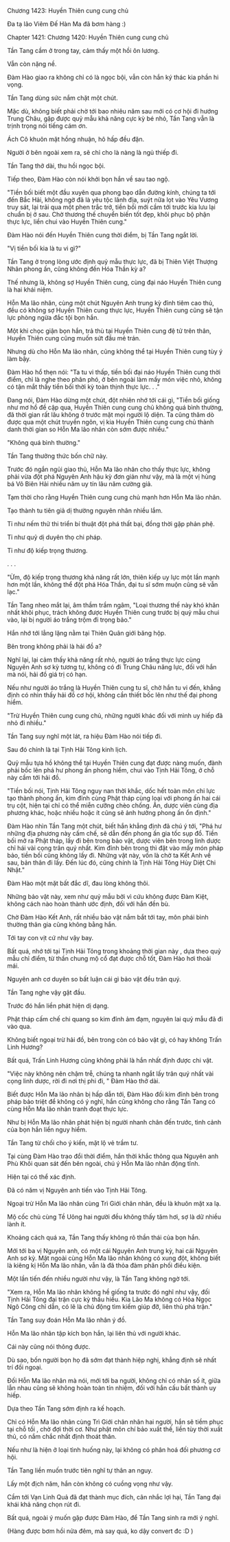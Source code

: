




Chương 1423: Huyền Thiên cung cung chủ


Đa tạ lão Viêm Đế Hàn Ma đã bơm hàng :)

Chapter 1421: Chương 1420: Huyền Thiên cung cung chủ

Tần Tang cầm ở trong tay, cảm thấy một hồi ôn lương.

Vẫn còn nặng nề.

Đàm Hào giao ra không chỉ có là ngọc bội, vẫn còn hắn ký thác kia phần hi vọng.

Tần Tang dùng sức nắm chặt một chút.

Mặc dù, không biết phải chờ tới bao nhiêu năm sau mới có cơ hội đi hướng Trung Châu, gặp được quỷ mẫu khả năng cực kỳ bé nhỏ, Tần Tang vẫn là trịnh trọng nói tiếng cám ơn.

Ách Cô khuôn mặt hồng nhuận, hô hấp đều đặn.

Người ở bên ngoài xem ra, sẽ chỉ cho là nàng là ngủ thiếp đi.

Tần Tang thở dài, thu hồi ngọc bội.

Tiếp theo, Đàm Hào còn nói khởi bọn hắn về sau tao ngộ.

"Tiền bối biết một đầu xuyên qua phong bạo dẫn đường kính, chúng ta tới đến Bắc Hải, không ngờ đã là yêu tộc lãnh địa, suýt nữa lọt vào Yêu Vương truy sát, lại trải qua một phen trắc trở, tiền bối mới cầm tới trước kia lưu lại chuẩn bị ở sau. Chờ thương thế chuyển biến tốt đẹp, khôi phục bộ phận thực lực, liền chui vào Huyền Thiên cung."

Đàm Hào nói đến Huyền Thiên cung thời điểm, bị Tần Tang ngắt lời.

"Vị tiền bối kia là tu vi gì?"

Tần Tang ở trong lòng ước định quỷ mẫu thực lực, đã bị Thiên Việt Thượng Nhân phong ấn, cũng không đến Hóa Thần kỳ a?

Thế nhưng là, không sợ Huyền Thiên cung, cùng đại náo Huyền Thiên cung là hai khái niệm.

Hỗn Ma lão nhân, cùng một chút Nguyên Anh trung kỳ đỉnh tiêm cao thủ, đều có không sợ Huyền Thiên cung thực lực, Huyền Thiên cung cũng sẽ tận lực phòng ngừa đắc tội bọn hắn.

Một khi chọc giận bọn hắn, trả thù tại Huyền Thiên cung đệ tử trên thân, Huyền Thiên cung cũng muốn sứt đầu mẻ trán.

Nhưng dù cho Hỗn Ma lão nhân, cũng không thể tại Huyền Thiên cung tùy ý làm bậy.

Đàm Hào hổ thẹn nói: "Ta tu vi thấp, tiền bối đại náo Huyền Thiên cung thời điểm, chỉ là nghe theo phân phó, ở bên ngoài làm mấy món việc nhỏ, không có tận mắt thấy tiền bối thời kỳ toàn thịnh thực lực. . ."

Đang nói, Đàm Hào dừng một chút, đột nhiên nhớ tới cái gì, "Tiền bối giống như mơ hồ đề cập qua, Huyền Thiên cung cung chủ không quá bình thường, đã thời gian rất lâu không ở trước mặt mọi người lộ diện. Ta cũng thăm dò được qua một chút truyền ngôn, vị kia Huyền Thiên cung cung chủ thành danh thời gian so Hỗn Ma lão nhân còn sớm được nhiều."

"Không quá bình thường."

Tần Tang thưởng thức bốn chữ này.

Trước đó ngắn ngủi giao thủ, Hỗn Ma lão nhân cho thấy thực lực, không phải vừa đột phá Nguyên Anh hậu kỳ đơn giản như vậy, mà là một vị hùng bá Vô Biên Hải nhiều năm uy tín lâu năm cường giả.

Tạm thời cho rằng Huyền Thiên cung cung chủ mạnh hơn Hỗn Ma lão nhân.

Tạo thành tu tiên giả dị thường nguyên nhân nhiều lắm.

Tỉ như nếm thử thi triển bí thuật đột phá thất bại, đồng thời gặp phản phệ.

Tỉ như quỷ dị duyên thọ chi pháp.

Tỉ như độ kiếp trọng thương.

. . .

"Ừm, độ kiếp trọng thương khả năng rất lớn, thiên kiếp uy lực một lần mạnh hơn một lần, không thể đột phá Hóa Thần, đại tu sĩ sớm muộn cũng sẽ vẫn lạc."

Tần Tang nheo mắt lại, âm thầm trầm ngâm, "Loại thương thế này khó khăn nhất khôi phục, trách không được Huyền Thiên cung trước bị quỷ mẫu chui vào, lại bị người áo trắng trộm đi trọng bảo."

Hắn nhớ tới lẳng lặng nằm tại Thiên Quân giới băng hộp.

Bên trong không phải là hải đồ a?

Nghĩ lại, lại cảm thấy khả năng rất nhỏ, người áo trắng thực lực cùng Nguyên Anh sơ kỳ tương tự, không có đi Trung Châu năng lực, đối với hắn mà nói, hải đồ giá trị có hạn.

Nếu như người áo trắng là Huyền Thiên cung tu sĩ, chờ hắn tu vi đến, khẳng định có nhìn thấy hải đồ cơ hội, không cần thiết bốc lên như thế đại phong hiểm.

"Trừ Huyền Thiên cung cung chủ, những người khác đối với mình uy hiếp đã nhỏ đi nhiều."

Tần Tang suy nghĩ một lát, ra hiệu Đàm Hào nói tiếp đi.

Sau đó chính là tại Tịnh Hải Tông kinh lịch.

Quỷ mẫu tựa hồ không thể tại Huyền Thiên cung đạt được nàng muốn, đành phải bốc lên phá hư phong ấn phong hiểm, chui vào Tịnh Hải Tông, ở chỗ này cầm tới hải đồ.

"Tiền bối nói, Tịnh Hải Tông nguy nan thời khắc, dốc hết toàn môn chi lực tạo thành phong ấn, kim đỉnh cùng Phật tháp cùng loại với phong ấn hai cái trụ cột, hiện tại chỉ có thể miễn cưỡng chèo chống. Ân, dược viên cùng địa phương khác, hoặc nhiều hoặc ít cũng sẽ ảnh hưởng phong ấn ổn định."

Đàm Hào nhìn Tần Tang một chút, biết hắn khẳng định đã chú ý tới, "Phá hư những địa phương này cấm chế, sẽ dẫn đến phong ấn gia tốc sụp đổ. Tiền bối mở ra Phật tháp, lấy đi bên trong bảo vật, dược viên bên trong linh dược chỉ hái vài cọng trân quý nhất. Kim đỉnh bên trong thì đặt vào mấy món pháp bảo, tiền bối cũng không lấy đi. Những vật này, vốn là chờ ta Kết Anh về sau, bản thân đi lấy. Đến lúc đó, cũng chính là Tịnh Hải Tông Hủy Diệt Chi Nhật."

Đàm Hào một mặt bất đắc dĩ, đau lòng không thôi.

Những bảo vật này, xem như quỷ mẫu bởi vì cứu không được Đàm Kiệt, không cách nào hoàn thành ước định, đối với hắn đền bù.

Chờ Đàm Hào Kết Anh, rất nhiều bảo vật nắm bắt tới tay, môn phái bình thường thân gia cũng không bằng hắn.

Tới tay con vịt cứ như vậy bay.

Bất quá, nhớ tới tại Tịnh Hải Tông trong khoảng thời gian này , dựa theo quỷ mẫu chỉ điểm, từ thần chung mộ cổ đạt được chỗ tốt, Đàm Hào hơi thoải mái.

Nguyên anh cơ duyên so bất luận cái gì bảo vật đều trân quý.

Tần Tang nghe vậy gật đầu.

Trước đó hắn liền phát hiện dị dạng.

Phật tháp cấm chế chi quang so kim đỉnh ảm đạm, nguyên lai quỷ mẫu đã đi vào qua.

Không biết ngoại trừ hải đồ, bên trong còn có bảo vật gì, có hay không Trấn Linh Hương?

Bất quá, Trấn Linh Hương cũng không phải là hắn nhất định được chi vật.

"Việc này không nên chậm trễ, chúng ta nhanh ngắt lấy trân quý nhất vài cọng linh dược, rời đi nơi thị phi đi, " Đàm Hào thở dài.

Biết được Hỗn Ma lão nhân bị hấp dẫn tới, Đàm Hào đối kim đỉnh bên trong pháp bảo triệt để không có ý nghĩ, hắn cũng không cho rằng Tần Tang có cùng Hỗn Ma lão nhân tranh đoạt thực lực.

Như bị Hỗn Ma lão nhân phát hiện bị người nhanh chân đến trước, tình cảnh của bọn hắn liền nguy hiểm.

Tần Tang từ chối cho ý kiến, mặt lộ vẻ trầm tư.

Tại cùng Đàm Hào trao đổi thời điểm, hắn thời khắc thông qua Nguyên anh Phù Khôi quan sát đến bên ngoài, chú ý Hỗn Ma lão nhân động tĩnh.

Hiện tại có thể xác định.

Đã có năm vị Nguyên anh tiến vào Tịnh Hải Tông.

Ngoại trừ Hỗn Ma lão nhân cùng Trì Giới chân nhân, đều là khuôn mặt xa lạ.

Mộ cốc chủ cùng Tề Uông hai người đều không thấy tăm hơi, sợ là dữ nhiều lành ít.

Khoảng cách quá xa, Tần Tang thấy không rõ thần thái của bọn hắn.

Mới tới ba vị Nguyên anh, có một cái Nguyên Anh trung kỳ, hai cái Nguyên Anh sơ kỳ. Mặt ngoài cùng Hỗn Ma lão nhân không có xung đột, không biết là kiêng kị Hỗn Ma lão nhân, vẫn là đã thỏa đàm phân phối điều kiện.

Một lần tiến đến nhiều người như vậy, là Tần Tang không ngờ tới.

"Xem ra, Hỗn Ma lão nhân không hề giống ta trước đó nghĩ như vậy, đối Tịnh Hải Tông đại trận cực kỳ thấu hiểu. Kia Lão Ma không có Hỏa Ngọc Ngô Công chỉ dẫn, có lẽ là chủ động tìm kiếm giúp đỡ, liên thủ phá trận."

Tần Tang suy đoán Hỗn Ma lão nhân ý đồ.

Hỗn Ma lão nhân tập kích bọn hắn, lại liên thủ với người khác.

Cái này cũng nói thông được.

Dù sao, bốn người bọn họ đã sớm đạt thành hiệp nghị, khẳng định sẽ nhất trí đối ngoại.

Đối Hỗn Ma lão nhân mà nói, mới tới ba người, không chỉ có nhân số ít, giữa lẫn nhau cũng sẽ không hoàn toàn tín nhiệm, đối với hắn cấu bất thành uy hiếp.

Dựa theo Tần Tang sớm định ra kế hoạch.

Chỉ có Hỗn Ma lão nhân cùng Trì Giới chân nhân hai người, hắn sẽ tiềm phục tại chỗ tối , chờ đợi thời cơ. Như phật môn chí bảo xuất thế, liền tùy thời xuất thủ, có nắm chắc nhất định thoát thân.

Nếu như là hiện ở loại tình huống này, lại không có phân hoá đối phương cơ hội.

Tần Tang liền muốn trước tiên nghĩ tự thân an nguy.

Lấy một địch năm, hắn còn không có cuồng vọng như vậy.

Cầm tới Vạn Linh Quả đã đạt thành mục đích, cân nhắc lợi hại, Tần Tang đại khái khả năng chọn rút đi.

Bất quá, ngoài ý muốn gặp được Đàm Hào, để Tần Tang sinh ra mới ý nghĩ.

(Hàng được bơm hồi nửa đêm, mà say quá, ko dậy convert đc :D )




